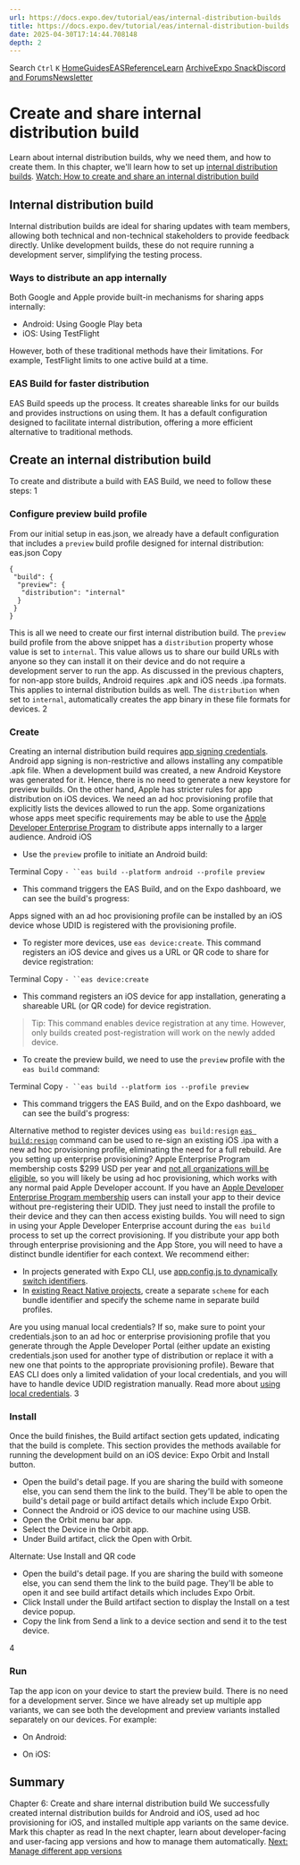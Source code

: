```yaml
---
url: https://docs.expo.dev/tutorial/eas/internal-distribution-builds
title: https://docs.expo.dev/tutorial/eas/internal-distribution-builds
date: 2025-04-30T17:14:44.708148
depth: 2
---
```


Search
`Ctrl` `K`
[Home](https://docs.expo.dev/)[Guides](https://docs.expo.dev/guides/overview)[EAS](https://docs.expo.dev/eas)[Reference](https://docs.expo.dev/versions/latest)[Learn](https://docs.expo.dev/tutorial/overview)
[Archive](https://docs.expo.dev/archive)[Expo Snack](https://snack.expo.dev)[Discord and Forums](https://chat.expo.dev)[Newsletter](https://expo.dev/mailing-list/signup)
# Create and share internal distribution build
Learn about internal distribution builds, why we need them, and how to create them.
In this chapter, we'll learn how to set up [internal distribution builds](https://docs.expo.dev/build/internal-distribution#internal-distribution).
[Watch: How to create and share an internal distribution build](https://www.youtube.com/watch?v=1fQuGLHxWks)
## Internal distribution build
Internal distribution builds are ideal for sharing updates with team members, allowing both technical and non-technical stakeholders to provide feedback directly. Unlike development builds, these do not require running a development server, simplifying the testing process.
### Ways to distribute an app internally
Both Google and Apple provide built-in mechanisms for sharing apps internally:
  * Android: Using Google Play beta
  * iOS: Using TestFlight


However, both of these traditional methods have their limitations. For example, TestFlight limits to one active build at a time.
### EAS Build for faster distribution
EAS Build speeds up the process. It creates shareable links for our builds and provides instructions on using them. It has a default configuration designed to facilitate internal distribution, offering a more efficient alternative to traditional methods.
## Create an internal distribution build
To create and distribute a build with EAS Build, we need to follow these steps:
1
### Configure preview build profile
From our initial setup in eas.json, we already have a default configuration that includes a `preview` build profile designed for internal distribution:
eas.json
Copy
```
{
 "build": {
  "preview": {
   "distribution": "internal"
  }
 }
}

```

This is all we need to create our first internal distribution build. The `preview` build profile from the above snippet has a `distribution` property whose value is set to `internal`. This value allows us to share our build URLs with anyone so they can install it on their device and do not require a development server to run the app.
As discussed in the previous chapters, for non-app store builds, Android requires .apk and iOS needs .ipa formats. This applies to internal distribution builds as well. The `distribution` when set to `internal`, automatically creates the app binary in these file formats for devices.
2
### Create
Creating an internal distribution build requires [app signing credentials](https://docs.expo.dev/app-signing/app-credentials).
Android app signing is non-restrictive and allows installing any compatible .apk file. When a development build was created, a new Android Keystore was generated for it. Hence, there is no need to generate a new keystore for preview builds.
On the other hand, Apple has stricter rules for app distribution on iOS devices. We need an ad hoc provisioning profile that explicitly lists the devices allowed to run the app. Some organizations whose apps meet specific requirements may be able to use the [Apple Developer Enterprise Program](https://developer.apple.com/programs/enterprise/) to distribute apps internally to a larger audience.
Android
iOS
  * Use the `preview` profile to initiate an Android build:


Terminal
Copy
`- ``eas build --platform android --profile preview`
  * This command triggers the EAS Build, and on the Expo dashboard, we can see the build's progress:


Apps signed with an ad hoc provisioning profile can be installed by an iOS device whose UDID is registered with the provisioning profile.
  * To register more devices, use `eas device:create`. This command registers an iOS device and gives us a URL or QR code to share for device registration:


Terminal
Copy
`- ``eas device:create`
  * This command registers an iOS device for app installation, generating a shareable URL (or QR code) for device registration.
> Tip: This command enables device registration at any time. However, only builds created post-registration will work on the newly added device.
  * To create the preview build, we need to use the `preview` profile with the `eas build` command:


Terminal
Copy
`- ``eas build --platform ios --profile preview`
  * This command triggers the EAS Build, and on the Expo dashboard, we can see the build's progress:

Alternative method to register devices using `eas build:resign`
[`eas build:resign`](https://docs.expo.dev/app-signing/app-credentials#re-signing-new-credentials) command can be used to re-sign an existing iOS .ipa with a new ad hoc provisioning profile, eliminating the need for a full rebuild.
Are you setting up enterprise provisioning?
Apple Enterprise Program membership costs $299 USD per year and [not all organizations will be eligible](https://developer.apple.com/programs/enterprise/), so you will likely be using ad hoc provisioning, which works with any normal paid Apple Developer account.
If you have an [Apple Developer Enterprise Program membership](https://developer.apple.com/programs/enterprise/) users can install your app to their device without pre-registering their UDID. They just need to install the profile to their device and they can then access existing builds. You will need to sign in using your Apple Developer Enterprise account during the `eas build` process to set up the correct provisioning.
If you distribute your app both through enterprise provisioning and the App Store, you will need to have a distinct bundle identifier for each context. We recommend either:
  * In projects generated with Expo CLI, use [app.config.js to dynamically switch identifiers](https://docs.expo.dev/tutorial/eas/multiple-app-variants).
  * In [existing React Native projects](https://docs.expo.dev/bare/overview), create a separate `scheme` for each bundle identifier and specify the scheme name in separate build profiles.


Are you using manual local credentials?
If so, make sure to point your credentials.json to an ad hoc or enterprise provisioning profile that you generate through the Apple Developer Portal (either update an existing credentials.json used for another type of distribution or replace it with a new one that points to the appropriate provisioning profile). Beware that EAS CLI does only a limited validation of your local credentials, and you will have to handle device UDID registration manually. Read more about [using local credentials](https://docs.expo.dev/app-signing/local-credentials).
3
### Install
Once the build finishes, the Build artifact section gets updated, indicating that the build is complete. This section provides the methods available for running the development build on an iOS device: Expo Orbit and Install button.
  * Open the build's detail page. If you are sharing the build with someone else, you can send them the link to the build. They'll be able to open the build's detail page or build artifact details which include Expo Orbit.
  * Connect the Android or iOS device to our machine using USB.
  * Open the Orbit menu bar app.
  * Select the Device in the Orbit app.
  * Under Build artifact, click the Open with Orbit.

Alternate: Use Install and QR code
  * Open the build's detail page. If you are sharing the build with someone else, you can send them the link to the build page. They'll be able to open it and see build artifact details which includes Expo Orbit.
  * Click Install under the Build artifact section to display the Install on a test device popup.
  * Copy the link from Send a link to a device section and send it to the test device.


4
### Run
Tap the app icon on your device to start the preview build. There is no need for a development server.
Since we have already set up multiple app variants, we can see both the development and preview variants installed separately on our devices. For example:
  * On Android:


  * On iOS:


## Summary
Chapter 6: Create and share internal distribution build
We successfully created internal distribution builds for Android and iOS, used ad hoc provisioning for iOS, and installed multiple app variants on the same device.
Mark this chapter as read
In the next chapter, learn about developer-facing and user-facing app versions and how to manage them automatically.
[Next: Manage different app versions](https://docs.expo.dev/tutorial/eas/manage-app-versions)


